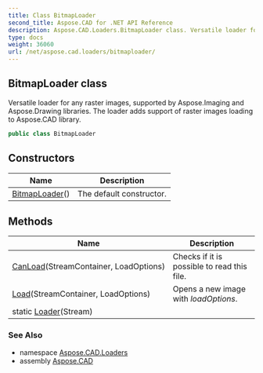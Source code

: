 ```yaml
---
title: Class BitmapLoader
second_title: Aspose.CAD for .NET API Reference
description: Aspose.CAD.Loaders.BitmapLoader class. Versatile loader for any raster images supported by Aspose.Imaging and Aspose.Drawing libraries. The loader adds support of raster images loading to Aspose.CAD library
type: docs
weight: 36060
url: /net/aspose.cad.loaders/bitmaploader/
---
```

## BitmapLoader class

Versatile loader for any raster images, supported by Aspose.Imaging and Aspose.Drawing libraries. The loader adds support of raster images loading to Aspose.CAD library.

```csharp
public class BitmapLoader
```

## Constructors

| Name | Description |
| --- | --- |
| [BitmapLoader](bitmaploader/)() | The default constructor. |

## Methods

| Name | Description |
| --- | --- |
| [CanLoad](../../aspose.cad.loaders/bitmaploader/canload/)(StreamContainer, LoadOptions) | Checks if it is possible to read this file. |
| [Load](../../aspose.cad.loaders/bitmaploader/load/)(StreamContainer, LoadOptions) | Opens a new image with *loadOptions*. |
| static [Loader](../../aspose.cad.loaders/bitmaploader/loader/)(Stream) |  |

### See Also

* namespace [Aspose.CAD.Loaders](../../aspose.cad.loaders/)
* assembly [Aspose.CAD](../../)


